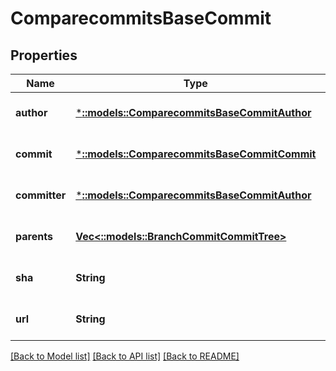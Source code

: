 # ComparecommitsBaseCommit

## Properties
Name | Type | Description | Notes
------------ | ------------- | ------------- | -------------
**author** | [***::models::ComparecommitsBaseCommitAuthor**](comparecommits_base_commit_author.md) |  | [optional] [default to null]
**commit** | [***::models::ComparecommitsBaseCommitCommit**](comparecommits_base_commit_commit.md) |  | [optional] [default to null]
**committer** | [***::models::ComparecommitsBaseCommitAuthor**](comparecommits_base_commit_author.md) |  | [optional] [default to null]
**parents** | [**Vec<::models::BranchCommitCommitTree>**](branch_commit_commit_tree.md) |  | [optional] [default to null]
**sha** | **String** |  | [optional] [default to null]
**url** | **String** |  | [optional] [default to null]

[[Back to Model list]](../README.md#documentation-for-models) [[Back to API list]](../README.md#documentation-for-api-endpoints) [[Back to README]](../README.md)


